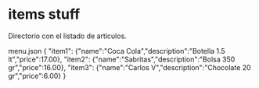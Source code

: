 # items stuff

Directorio con el listado de artículos.

menu.json
{
  "item1": {"name":"Coca Cola","description":"Botella 1.5 lt","price":17.00},
  "item2": {"name":"Sabritas","description":"Bolsa 350 gr","price":16.00},
  "item3": {"name":"Carlos V","description":"Chocolate 20 gr","price":6.00}
}